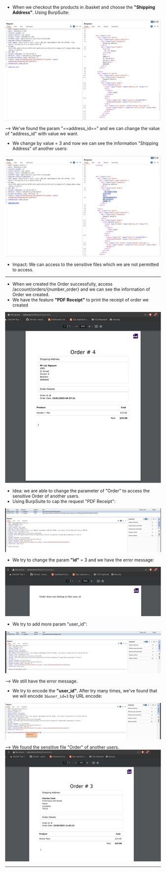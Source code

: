 + When we checkout the products in /basket and choose the **"Shipping Address"**. Using BurpSuite:

![](<Images/Pasted image 20250115112843.png>)

--> We've found the param "==address_id==" and we can change the value of "address_id" with value we want.
+ We change by value = 3 and  now we can see the information "Shipping Address" of another users:

![](<Images/Pasted image 20250115113333.png>)

+ Impact: We can access to the sensitive files which we are not permitted to access.
------------------------------------------------------------------

+ When we created the Order successfully, access /account/orders/{number_order} and we can see the information of Order we created. 
+ We have the feature **"PDF Receipt"** to print the receipt of order we created

![](<Images/Pasted image 20250115114408.png>)

+ Idea: we are able to change the parameter of "Order" to access the sensitive Order of another users.
+ Using BurpSuite to cap the request "PDF Receipt":

![](<Images/Pasted image 20250115114634.png>)

+ We try to change the param **"id"** = 3 and we have the error message:

![](<Images/Pasted image 20250115114803.png>)

+ We try to add more param "user_id":

![](<Images/Pasted image 20250115114912.png>)

--> We still have the error message.

+ We try to encode the **"user_id"**. After try many times, we've found that we will encode `3&user_id=3` by URL encode:

![](<Images/Pasted image 20250115115925.png>)

--> We found the sensitive file "Order" of another users.
![](<Images/Pasted image 20250115120018.png>)

------------------------------------------------------------------
